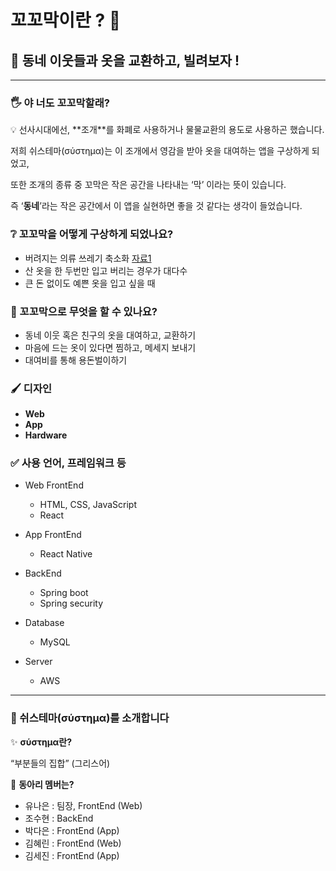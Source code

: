 # 꼬꼬막이란 ? 🤷

## 🤗 동네 이웃들과 옷을 교환하고, 빌려보자 !

---

### 🖐️ **야 너도 꼬꼬막할래?**

<aside>
💡 선사시대에선, **조개**를 화폐로 사용하거나 물물교환의 용도로 사용하곤 했습니다.

저희 쉬스테마(σύστημα)는 이 조개에서 영감을 받아 옷을 대여하는 앱을 구상하게 되었고,

또한 조개의 종류 중 꼬막은 작은 공간을 나타내는 ‘막’ 이라는 뜻이 있습니다.

즉 ‘**동네**’라는 작은 공간에서 이 앱을 실현하면 좋을 것 같다는 생각이 들었습니다.

</aside>

### ❔ 꼬꼬막을 어떻게 구상하게 되었나요?

- 버려지는 의류 쓰레기 축소화 [자료1](https://www.hankookilbo.com/News/Read/A2021071309230002237)
- 산 옷을 한 두번만 입고 버리는 경우가 대다수
- 큰 돈 없이도 예쁜 옷을 입고 싶을 때

### 🧥 꼬꼬막으로 무엇을 할 수 있나요?

- 동네 이웃 혹은 친구의 옷을 대여하고, 교환하기
- 마음에 드는 옷이 있다면 찜하고, 메세지 보내기
- 대여비를 통해 용돈벌이하기

### 🖌️ 디자인

- **Web**
- **App**
- **Hardware**

### ✅ 사용 언어, 프레임워크 등

- Web FrontEnd
    - HTML, CSS, JavaScript
    - React
- App FrontEnd
    - React Native

- BackEnd
    - Spring boot
    - Spring security
- Database
    - MySQL
- Server
    - AWS

---

### 🌸 쉬스테마(σύστημα)를 소개합니다

✨ **σύστημα란?**

“부분들의 집합” (그리스어)

🐰 **동아리 멤버는?**

- 유나은 : 팀장, FrontEnd (Web)
- 조수현 : BackEnd
- 박다은 : FrontEnd (App)
- 김혜린 : FrontEnd (Web)
- 김세진 : FrontEnd (App)

